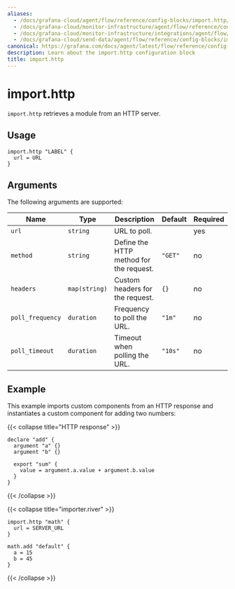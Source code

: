 ```yaml
---
aliases:
  - /docs/grafana-cloud/agent/flow/reference/config-blocks/import.http/
  - /docs/grafana-cloud/monitor-infrastructure/agent/flow/reference/config-blocks/import.http/
  - /docs/grafana-cloud/monitor-infrastructure/integrations/agent/flow/reference/config-blocks/import.http/
  - /docs/grafana-cloud/send-data/agent/flow/reference/config-blocks/import.http/
canonical: https://grafana.com/docs/agent/latest/flow/reference/config-blocks/import.http/
description: Learn about the import.http configuration block
title: import.http
---
```


# import.http

`import.http` retrieves a module from an HTTP server.

## Usage

```river
import.http "LABEL" {
  url = URL
}
```

## Arguments

The following arguments are supported:

| Name             | Type          | Description                             | Default | Required |
| ---------------- | ------------- | --------------------------------------- | ------- | -------- |
| `url`            | `string`      | URL to poll.                            |         | yes      |
| `method`         | `string`      | Define the HTTP method for the request. | `"GET"` | no       |
| `headers`        | `map(string)` | Custom headers for the request.         | `{}`    | no       |
| `poll_frequency` | `duration`    | Frequency to poll the URL.              | `"1m"`  | no       |
| `poll_timeout`   | `duration`    | Timeout when polling the URL.           | `"10s"` | no       |

## Example

This example imports custom components from an HTTP response and instantiates a custom component for adding two numbers:

{{< collapse title="HTTP response" >}}

```river
declare "add" {
  argument "a" {}
  argument "b" {}

  export "sum" {
    value = argument.a.value + argument.b.value
  }
}
```

{{< /collapse >}}

{{< collapse title="importer.river" >}}

```river
import.http "math" {
  url = SERVER_URL
}

math.add "default" {
  a = 15
  b = 45
}
```

{{< /collapse >}}
